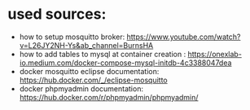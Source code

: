 

# used sources:

-   how to setup mosquitto broker: https://www.youtube.com/watch?v=L26JY2NH-Ys&ab_channel=BurnsHA
-   how to add tables to mysql at container creation : https://onexlab-io.medium.com/docker-compose-mysql-initdb-4c3388047dea
-   docker mosquitto eclipse documentation: https://hub.docker.com/_/eclipse-mosquitto
-   docker phpmyadmin documentation: https://hub.docker.com/r/phpmyadmin/phpmyadmin/